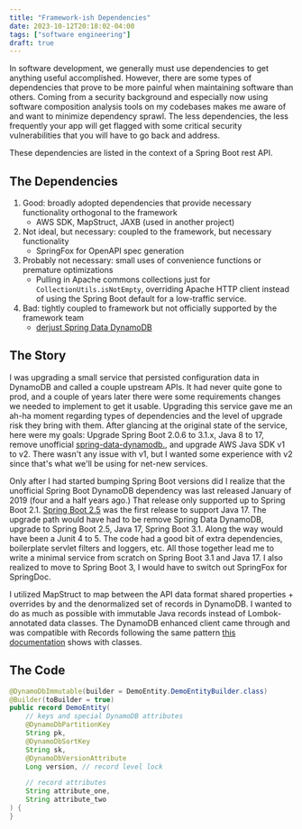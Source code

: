 ```yaml
---
title: "Framework-ish Dependencies"
date: 2023-10-12T20:18:02-04:00
tags: ["software engineering"]
draft: true
---
```


In software development, we generally must use dependencies to get anything useful accomplished. However, there are some types of dependencies that prove to be more painful when maintaining software than others. Coming from a security background and especially now using software composition analysis tools on my codebases makes me aware of and want to minimize dependency sprawl. The less dependencies, the less frequently your app will get flagged with some critical security vulnerabilities that you will have to go back and address.

These dependencies are listed in the context of a Spring Boot rest API.

## The Dependencies

1. Good: broadly adopted dependencies that provide necessary functionality orthogonal to the framework
   - AWS SDK, MapStruct, JAXB (used in another project)
2. Not ideal, but necessary: coupled to the framework, but necessary functionality
   - SpringFox for OpenAPI spec generation
3. Probably not necessary: small uses of convenience functions or premature optimizations
   - Pulling in Apache commons collections just for `CollectionUtils.isNotEmpty`, overriding Apache HTTP client instead of using the Spring Boot default for a low-traffic service.
4. Bad: tightly coupled to framework but not officially supported by the framework team
   - [derjust Spring Data DynamoDB](https://github.com/derjust/spring-data-dynamodb)

## The Story

I was upgrading a small service that persisted configuration data in DynamoDB and called a couple upstream APIs. It had never quite gone to prod, and a couple of years later there were some requirements changes we needed to implement to get it usable. Upgrading this service gave me an ah-ha moment regarding types of dependencies and the level of upgrade risk they bring with them. After glancing at the original state of the service, here were my goals: Upgrade Spring Boot 2.0.6 to 3.1.x, Java 8 to 17, remove unofficial [spring-data-dynamodb.](https://github.com/derjust/spring-data-dynamodb), and upgrade AWS Java SDK v1 to v2. There wasn't any issue with v1, but I wanted some experience with v2 since that's what we'll be using for net-new services.

Only after I had started bumping Spring Boot versions did I realize that the unofficial Spring Boot DynamoDB dependency was last released January of 2019 (four and a half years ago.) That release only supported up to Spring Boot 2.1. [Spring Boot 2.5](https://docs.spring.io/spring-boot/docs/2.5.x/reference/html/getting-started.html#getting-started.system-requirements) was the first release to support Java 17. The upgrade path would have had to be remove Spring Data DynamoDB, upgrade to Spring Boot 2.5, Java 17, Spring Boot 3.1. Along the way would have been a Junit 4 to 5. The code had a good bit of extra dependencies, boilerplate servlet filters and loggers, etc. All those together lead me to write a minimal service from scratch on Spring Boot 3.1 and Java 17. I also realized to move to Spring Boot 3, I would have to switch out SpringFox for SpringDoc.

I utilized MapStruct to map between the API data format shared properties + overrides by and the denormalized set of records in DynamoDB. I wanted to do as much as possible with immutable Java records instead of Lombok-annotated data classes. The DynamoDB enhanced client came through and was compatible with Records following the same pattern [this documentation](https://docs.aws.amazon.com/sdk-for-java/latest/developer-guide/ddb-en-client-use-immut.html) shows with classes.

## The Code

```java
@DynamoDbImmutable(builder = DemoEntity.DemoEntityBuilder.class)
@Builder(toBuilder = true)
public record DemoEntity(
    // keys and special DynamoDB attributes
    @DynamoDbPartitionKey
    String pk,
    @DynamoDbSortKey
    String sk,
    @DynamoDbVersionAttribute
    Long version, // record level lock

    // record attributes
    String attribute_one,
    String attribute_two
) {
}
```
